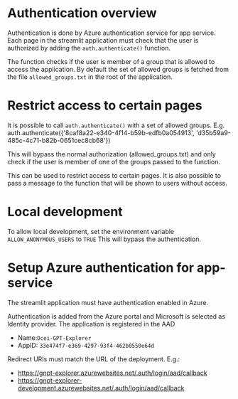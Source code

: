 # Authentication overview

Authentication is done by Azure authentication service for app service.
Each page in the streamlit application must check that the user is authorized by adding the 
`auth.authenticate()` function. 

The function checks if the user is member of a group that is allowed to access the application. 
By default the set of allowed groups is fetched from the file `allowed_groups.txt` in the root of the application.


# Restrict access to certain pages
It is possible to call `auth.authenticate()` with a set of allowed groups. E.g. 
    auth.authenticate({'8caf8a22-e340-4f14-b59b-edfb0a054913', 'd35b59a9-485c-4c71-b82b-0651cec8cb68'})

This will bypass the normal authorization (allowed_groups.txt) and only check if the user is member of one of the groups passed to the function. 

This can be used to restrict access to certain pages. It is also possible to pass a message to the function that will be shown to users without access. 


# Local development
To allow local development, set the environment variable `ALLOW_ANONYMOUS_USERS` to `TRUE`
This will bypass the authentication. 



# Setup Azure authentication for app-service

The streamlit application must have authentication enabled in Azure.

Authentication is added from the Azure portal and Microsoft is selected as Identity provider. 
The application is registered in the AAD
 - Name:`Dcei-GPT-Explorer`
 - AppID: `33e474f7-e369-4297-93f4-462b0550e64d`

Redirect URIs must match the URL of the deployment. E.g.:
 - https://gnpt-explorer.azurewebsites.net/.auth/login/aad/callback
 - https://gnpt-explorer-development.azurewebsites.net/.auth/login/aad/callback

